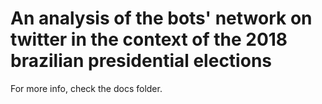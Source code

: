 # An analysis of the bots' network on twitter in the context of the 2018 brazilian presidential elections
For more info, check the docs folder.

